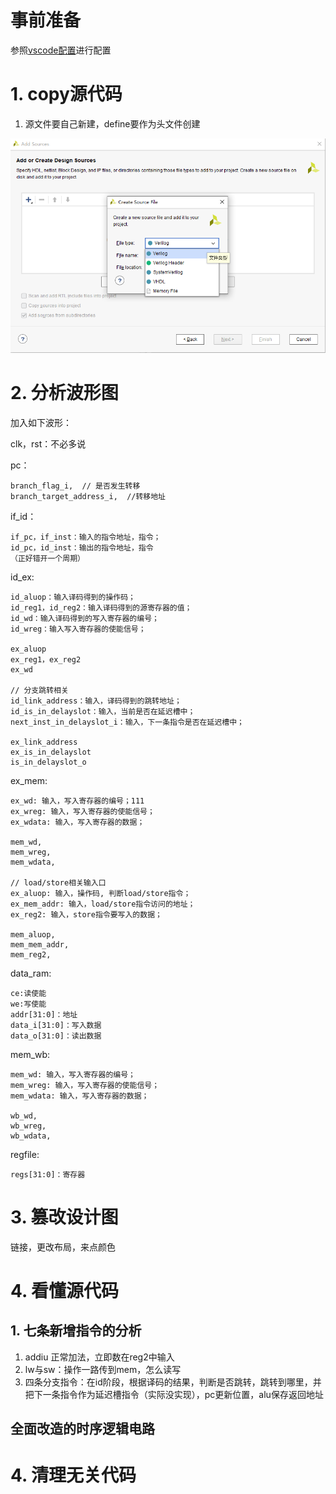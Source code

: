 # 事前准备

参照[vscode配置](vscode配置.md)进行配置

# 1. copy源代码

1. 源文件要自己新建，define要作为头文件创建

![Alt text](images/image-21.png)

# 2. 分析波形图

加入如下波形：

clk，rst：不必多说

pc：

    branch_flag_i,  // 是否发生转移
    branch_target_address_i,  //转移地址

if_id：

    if_pc，if_inst：输入的指令地址，指令；
    id_pc，id_inst：输出的指令地址，指令
    （正好错开一个周期）

id_ex:
    
    id_aluop：输入译码得到的操作码；
    id_reg1，id_reg2：输入译码得到的源寄存器的值；
    id_wd：输入译码得到的写入寄存器的编号；
    id_wreg：输入写入寄存器的使能信号；

    ex_aluop
    ex_reg1，ex_reg2
    ex_wd

    // 分支跳转相关
    id_link_address：输入，译码得到的跳转地址；
    id_is_in_delayslot：输入，当前是否在延迟槽中；
    next_inst_in_delayslot_i：输入，下一条指令是否在延迟槽中；
    
    ex_link_address
    ex_is_in_delayslot
    is_in_delayslot_o

ex_mem:

	ex_wd: 输入，写入寄存器的编号；111
	ex_wreg: 输入，写入寄存器的使能信号；
	ex_wdata: 输入，写入寄存器的数据；

	mem_wd,
	mem_wreg,
	mem_wdata,
	
	// load/store相关输入口
	ex_aluop: 输入，操作码, 判断load/store指令；
	ex_mem_addr: 输入，load/store指令访问的地址；
	ex_reg2: 输入，store指令要写入的数据；
	
	mem_aluop,
	mem_mem_addr,
	mem_reg2,

data_ram:

    ce:读使能
    we:写使能
    addr[31:0]：地址
    data_i[31:0]：写入数据
    data_o[31:0]：读出数据

mem_wb:
	
	mem_wd: 输入，写入寄存器的编号；
	mem_wreg: 输入，写入寄存器的使能信号；
	mem_wdata: 输入，写入寄存器的数据；

	wb_wd,
	wb_wreg,
	wb_wdata,	

regfile:

    regs[31:0]：寄存器


# 3. 篡改设计图

链接，更改布局，来点颜色

# 4. 看懂源代码

## 1. 七条新增指令的分析

1. addiu 正常加法，立即数在reg2中输入
2. lw与sw：操作一路传到mem，怎么读写
3. 四条分支指令：在id阶段，根据译码的结果，判断是否跳转，跳转到哪里，并把下一条指令作为延迟槽指令（实际没实现），pc更新位置，alu保存返回地址

## 全面改造的时序逻辑电路

# 4. 清理无关代码

